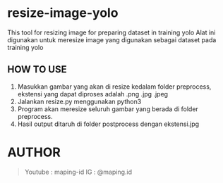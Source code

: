 # resize-image-yolo
This tool for resizing image for preparing dataset in training yolo 
Alat ini digunakan untuk meresize image yang digunakan sebagai dataset pada training yolo

## HOW TO USE
1. Masukkan gambar yang akan di resize kedalam folder preprocess, ekstensi yang dapat diproses adalah .png .jpg .jpeg
2. Jalankan resize.py menggunakan python3
3. Program akan meresize seluruh gambar yang berada di folder preprocess.
4. Hasil output ditaruh di folder postprocess dengan ekstensi.jpg

# AUTHOR
> Youtube : maping-id
> IG : @maping.id
